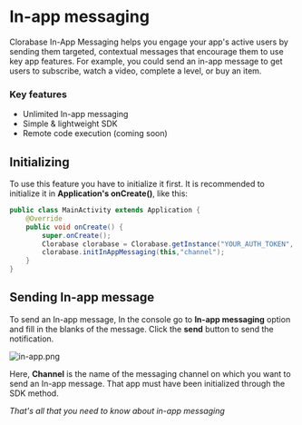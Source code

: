 # In-app messaging
Clorabase In-App Messaging helps you engage your app's active users by sending them targeted, contextual messages that encourage them to use key app features. For example, you could send an in-app message to get users to subscribe, watch a video, complete a level, or buy an item.

### Key features
- Unlimited In-app messaging
- Simple & lightweight SDK
- Remote code execution (coming soon)


## Initializing
To use this feature you have to initialize it first. It is recommended to initialize it in **Application's onCreate()**, like this:
```java
public class MainActivity extends Application {
    @Override
    public void onCreate() {
        super.onCreate();
        Clorabase clorabase = Clorabase.getInstance("YOUR_AUTH_TOKEN", "PROJECT_NAME");
        clorabase.initInAppMessaging(this,"channel");
    }
}
```


## Sending In-app message
To send an In-app message, In the console go to **In-app messaging** option and fill in the blanks of the message. Click the **send** button to send the notification.

![in-app.png](inapp.png)

Here, **Channel** is the name of the messaging channel on which you want to send an In-app message. That app must have been initialized through the SDK method.

*That's all that you need to know about in-app messaging*
